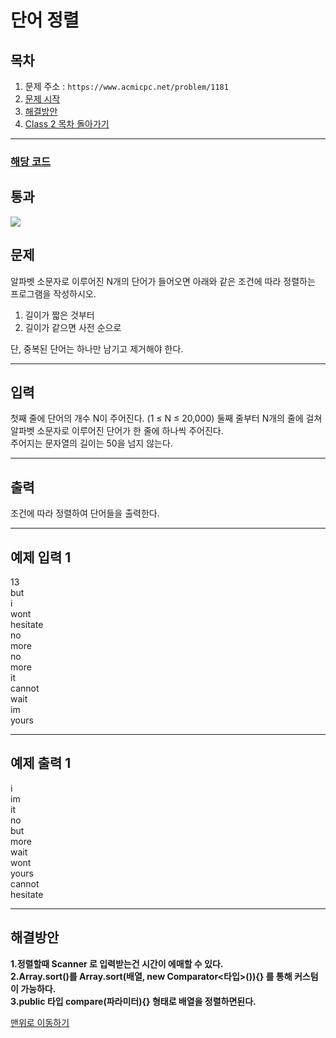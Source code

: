 # 단어 정렬

## 목차

1. 문제 주소 : `https://www.acmicpc.net/problem/1181`
2. [문제 시작](#문제)
3. [해결방안](#해결방안)
4. [Class 2 목차 돌아가기](../README.md)
___

### [해당 코드](./단어정렬.java)

## 통과

<img src="https://github.com/user-attachments/assets/3a58e88d-923c-4ac6-95e8-04e40a120f8b">

## 문제

알파벳 소문자로 이루어진 N개의 단어가 들어오면 아래와 같은 조건에 따라 정렬하는 프로그램을 작성하시오.

1. 길이가 짧은 것부터
2. 길이가 같으면 사전 순으로

단, 중복된 단어는 하나만 남기고 제거해야 한다.

___

## 입력

첫째 줄에 단어의 개수 N이 주어진다. (1 ≤ N ≤ 20,000) 둘째 줄부터 N개의 줄에 걸쳐 알파벳 소문자로 이루어진 단어가 한 줄에 하나씩 주어진다.<br>
주어지는 문자열의 길이는 50을 넘지 않는다.

___

## 출력

조건에 따라 정렬하여 단어들을 출력한다.

___

## 예제 입력 1

13 <br>
but <br>
i <br>
wont <br>
hesitate <br>
no <br>
more <br>
no <br>
more <br>
it <br>
cannot <br>
wait <br>
im <br>
yours

---

## 예제 출력 1

i <br>
im <br>
it <br>
no <br>
but <br>
more <br>
wait <br>
wont <br>
yours <br>
cannot <br>
hesitate

---
## 해결방안
**1.정렬할때 Scanner 로 입력받는건 시간이 에매할 수 있다.**<br>
**2.Array.sort()를 Array.sort(배열, new Comparator<타입>()){} 를 통해 커스텀이 가능하다.**<br>
**3.public 타입 compare(파라미터){} 형태로 배열을 정렬하면된다.**<br>

[맨위로 이동하기](#단어-정렬)
